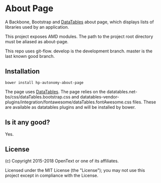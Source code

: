 # About Page

A Backbone, Bootstrap and [DataTables](https://datatables.net/) about page, which displays lists of libraries used by an
application.

This project exposes AMD modules. The path to the project root directory must be aliased as about-page.

This repo uses git-flow. develop is the development branch. master is the last known good branch.

## Installation

    bower install hp-autonomy-about-page

The page uses [DataTables](https://datatables.net/). The page relies on the 
datatables.net-bs/css/dataTables.bootstrap.css and 
datatables-vendor-plugins/integration/fontawesome/dataTables.fontAwesome.css files. These are available as datatables 
plugins and will be installed by bower.

## Is it any good?
Yes.

## License

(c) Copyright 2015-2018 OpenText or one of its affiliates.

Licensed under the MIT License (the "License"); you may not use this project except in compliance with the License.
